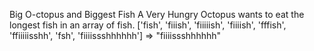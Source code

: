 Big O-ctopus and Biggest Fish
A Very Hungry Octopus wants to eat the longest fish in an array of fish.
['fish', 'fiiish', 'fiiiiish', 'fiiiish', 'fffish', 'ffiiiiisshh', 'fsh', 'fiiiissshhhhhh']
=> "fiiiissshhhhhh"